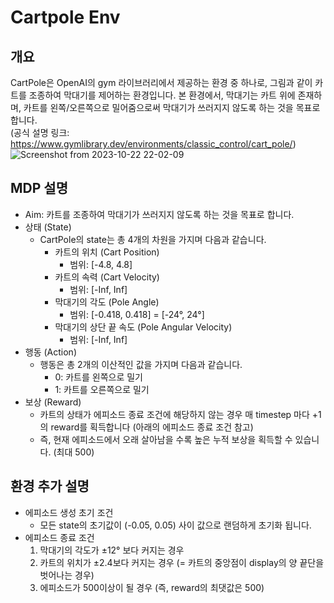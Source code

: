 # Cartpole Env

## 개요
CartPole은 OpenAI의 gym 라이브러리에서 제공하는 환경 중 하나로, 그림과 같이 카트를 조종하여 막대기를 제어하는 환경입니다.
본 환경에서, 막대기는 카트 위에 존재하며, 카트를 왼쪽/오른쪽으로 밀어줌으로써 막대기가 쓰러지지 않도록 하는 것을 목표로 합니다.  
(공식 설명 링크: https://www.gymlibrary.dev/environments/classic_control/cart_pole/)  
![Screenshot from 2023-10-22 22-02-09](https://github.com/bmil-ssu/advanced_ann/assets/89993108/e7514aca-165b-4022-ab3c-041180f00685)

## MDP 설명
- Aim: 카트를 조종하여 막대기가 쓰러지지 않도록 하는 것을 목표로 합니다.
- 상태 (State)
  - CartPole의 state는 총 4개의 차원을 가지며 다음과 같습니다.
    - 카트의 위치 (Cart Position)
      - 범위: [-4.8, 4.8]
    - 카트의 속력 (Cart Velocity)
      - 범위: [-Inf, Inf]
    - 막대기의 각도 (Pole Angle)
      - 범위: [-0.418, 0.418] = [-24°, 24°]
    - 막대기의 상단 끝 속도 (Pole Angular Velocity)
      - 범위: [-Inf, Inf]
- 행동 (Action)
  - 행동은 총 2개의 이산적인 값을 가지며 다음과 같습니다.
    - 0: 카트를 왼쪽으로 밀기
    - 1: 카트를 오른쪽으로 밀기
- 보상 (Reward)
  - 카트의 상태가 에피소드 종료 조건에 해당하지 않는 경우 매 timestep 마다 +1의 reward를 획득합니다 (아래의 에피소드 종료 조건 참고)
  - 즉, 현재 에피소드에서 오래 살아남을 수록 높은 누적 보상을 획득할 수 있습니다. (최대 500)
   
## 환경 추가 설명
- 에피소드 생성 초기 조건
  -  모든 state의 초기값이 (-0.05, 0.05) 사이 값으로 랜덤하게 초기화 됩니다.
-  에피소드 종료 조건
    1) 막대기의 각도가 ±12° 보다 커지는 경우
    2) 카트의 위치가 ±2.4보다 커지는 경우 (= 카트의 중앙점이 display의 양 끝단을 벗어나는 경우)
    3) 에피소드가 500이상이 될 경우 (즉, reward의 최댓값은 500)
